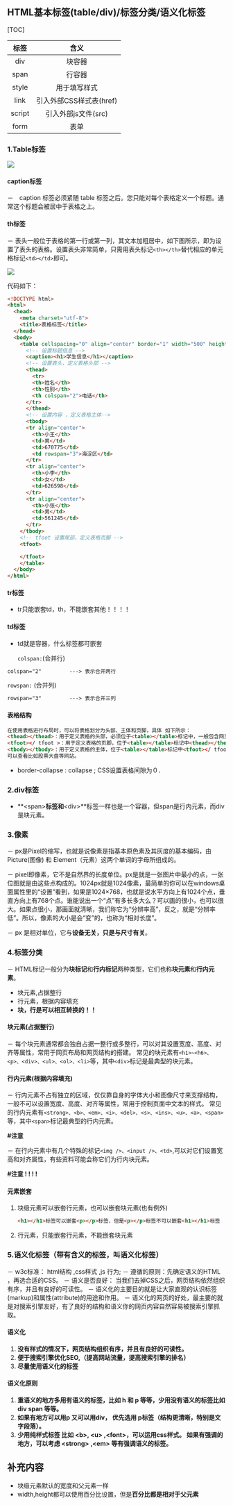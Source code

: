 ## HTML基本标签(table/div)/标签分类/语义化标签
[TOC]

|   标签   |        含义        |
| :----: | :--------------: |
|  div   |       块容器        |
|  span  |       行容器        |
| style  |      用于填写样式      |
|  link  | 引入外部CSS样式表(href) |
| script |  引入外部js文件(src)   |
|  form  |        表单        |

### 1.Table标签

![](https://nts.newbieol.com/static/k111/%E5%89%8D%E7%AB%AF%E5%9F%BA%E7%A1%80%E7%9F%A5%E8%AF%86/class-002/image/table.jpg)
#### caption标签
－　caption 标签必须紧随 table 标签之后。您只能对每个表格定义一个标题。通常这个标题会被居中于表格之上。

#### th标签

－ 	表头一般位于表格的第一行或第一列，其文本加粗居中，如下图所示，即为设置了表头的表格。设置表头非常简单，只需用表头标记`<th></th>`替代相应的单元格标记`<td></td>`即可。

![](https://nts.newbieol.com/static/k111/%E5%89%8D%E7%AB%AF%E5%9F%BA%E7%A1%80%E7%9F%A5%E8%AF%86/class-002/image/th.png)

代码如下：

```html
<!DOCTYPE html>
<html>
  <head>
    <meta charset="utf-8">
    <title>表格标签</title>
  </head>
  <body>
    <table cellspacing="0" align="center" border="1" width="500" height="400" >
      <!-- 设置标题信息 -->
      <caption><h1>学生信息</h1></caption>
      <!-- 设置表头，定义表格头部 -->
      <thead>
        <tr>
        <th>姓名</th>
        <th>性别</th>
        <th colspan="2">电话</th>
      </tr>
      </thead>
      <!-- 设置内容 ，定义表格主体-->
      <tbody>
      <tr align="center">
        <th>小王</th>
        <td>男</td>
        <td>670775</td>
        <td rowspan="3">海淀区</td>
      </tr>
      <tr align="center">
        <th>小李</th>
        <td>女</td>
        <td>626598</td>
      </tr>
      <tr align="center">
        <th>小张</th>
        <td>男</td>
        <td>561245</td>
      </tr>
    </tbody>
    <!-- tfoot 设置尾部，定义表格页脚 -->
    <tfoot>

    </tfoot>
    </table>
  </body>
</html>
```

#### tr标签

- tr只能嵌套td，th，不能嵌套其他！！！！

#### td标签

- td就是容器，什么标签都可嵌套 

  `colspan:`(合并行)

```html
colspan="2"			---> 表示合并两行
```

`rowspan:`	(合并列)

```html
rowspan="3"			---> 表示合并三列
```

#### 表格结构

```html
在使用表格进行布局时，可以将表格划分为头部、主体和页脚，具体 如下所示：
<thead></thead>：用于定义表格的头部，必须位于<table></table>标记中，一般包含网页的logo和导航等头部信息。
<tfoot></ tfoot >：用于定义表格的页脚，位于<table></table>标记中<thead></thead>标记之后，一般包含网页底部的企业信息等。
<tbody></tbody>：用于定义表格的主体，位于<table></table>标记中<tfoot></ tfoot >标记之后，一般包含网页中除头部和底部之外的其他内容。
可以查看比如股票大盘等网站。
```

- border-collapse : collapse ;	CSS设置表格间隙为０．

### 2.div标签

- **\<span>**标签和**\<div>**标签一样也是一个容器，但span是行内元素，而div是块元素。

### 3.像素

－	px是Pixel的缩写，也就是说像素是指基本原色素及其灰度的基本编码，由 Picture(图像) 和 Element（元素）这两个单词的字母所组成的。

－	pixel即像素，它不是自然界的长度单位。px是就是一张图片中最小的点，一张位图就是由这些点构成的。1024px就是1024像素，最简单的你可以在windows桌面属性里的“设置”看到，如果是1024×768，也就是说水平方向上有1024个点，垂直方向上有768个点。谁能说出一个“点”有多长多大么？可以画的很小，也可以很大。如果点很小，那画面就清晰，我们称它为“分辨率高”，反之，就是“分辨率低”。所以，像素的大小是会“变”的，也称为“相对长度”。

－	px 是相对单位，它与**设备无关，只是与尺寸有关**。

### 4.标签分类

－	HTML标记一般分为**块标记**和**行内标记**两种类型，它们也称**块元素**和**行内元素**。

* 块元素,占据整行
* 行元素，根据内容填充
* **块，行是可以相互转换的！！**

#### 块元素(占据整行)

－	每个块元素通常都会独自占据一整行或多整行，可以对其设置宽度、高度、对齐等属性，常用于网页布局和网页结构的搭建。
常见的块元素有`<h1>~<h6>、<p>、<div>、<ul>、<ol>、<li>`等，其中`<div>`标记是最典型的块元素。

#### 行内元素(根据内容填充)

－	行内元素不占有独立的区域，仅仅靠自身的字体大小和图像尺寸来支撑结构，一般不可以设置宽度、高度、对齐等属性，常用于控制页面中文本的样式。
常见的行内元素有`<strong>、<b>、<em>、<i>、<del>、<s>、<ins>、<u>、<a>、<span>`等，其中`<span>`标记最典型的行内元素。

**#注意**

－	在行内元素中有几个特殊的标记`<img />、<input />、<td>`,可以对它们设置宽高和对齐属性，有些资料可能会称它们为行内块元素。

**#注意 ! ! ! !**

#### 元素嵌套

1. 块级元素可以嵌套行元素，也可以嵌套块元素(也有例外)

   ```html
   <h1></h1>标签可以嵌套<p></p>标签，但是<p></p>标签不可以嵌套<h1></h1>标签
   ```

2. 行元素，只能嵌套行元素，不能嵌套块元素

### 5.语义化标签（带有含义的标签，叫语义化标签）

－	w3c标准： html结构 ,css样式 ,js 行为;
－	遵循的原则：先确定语义的HTML ，再选合适的CSS。
－	语义是否良好： 当我们去掉CSS之后，网页结构依然组织有序，并且有良好的可读性。
－	语义化的主要目的就是让大家直观的认识标签(markup)和属性(attribute)的用途和作用。
－	语义化的网页的好处，最主要的就是对搜索引擎友好，有了良好的结构和语义你的网页内容自然容易被搜索引擎抓取。

#### 语义化

1. **没有样式的情况下，网页结构组织有序，并且有良好的可读性。**
2. **便于搜索引擎优化SEO,（提高网站流量，提高搜索引擎的排名）**
3. **尽量使用语义化的标签**

#### 语义化原则

1. **重语义的地方多用有语义的标签，比如 h 和 p 等等，少用没有语义的标签比如 div span 等等。**
2. **如果有地方可以用p 又可以用div， 优先选用 p标签（结构更清晰，特别是文字段落）。**
3. **少用纯样式标签 比如 \<b>, \<u> ,\<font>，可以运用css样式。 如果有强调的地方，可以考虑 \<strong> ,\<em> 等有强调语义的标签。**




## 补充内容

- 块级元素默认的宽度和父元素一样
- width,height都可以使用百分比设置，但是**百分比都是相对于父元素**